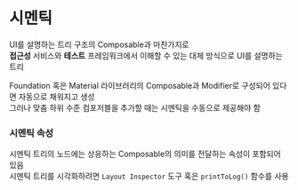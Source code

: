 # 시멘틱

UI를 설명하는 트리 구조의 Composable과 마찬가지로    
**접근성** 서비스와 **테스트** 프레임워크에서 이해할 수 있는 대체 방식으로 UI를 설명하는 트리 

Foundation 혹은 Material 라이브러리의 Composable과 Modifier로 구성되어 있다면 자동으로 채워지고 생성     
그러나 맞춤 하위 수준 컴포저블을 추가할 때는 시멘틱을 수동으로 제공해야 함    

### 시멘틱 속성
시멘틱 트리의 노드에는 상응하는 Composable의 의미를 전달하는 속성이 포함되어 있음    
시멘틱 트리를 시각화하려면 ```Layout Inspector``` 도구 혹은 ```printToLog()``` 함수를 사용


